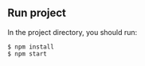 ## Run project

In the project directory, you should run:

```shell script
$ npm install
$ npm start
```
